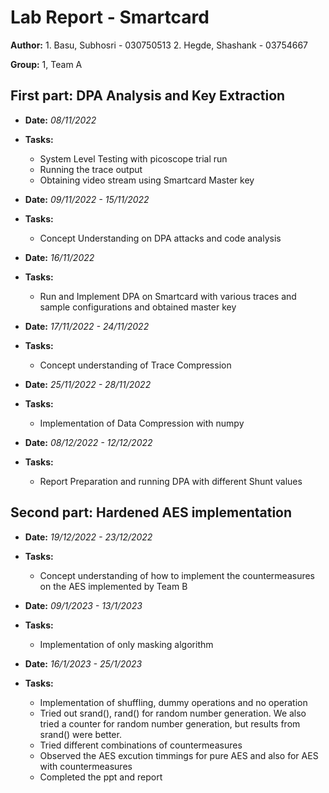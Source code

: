 # __Lab Report - Smartcard__

**Author:** 1. Basu, Subhosri - 030750513
            2. Hegde, Shashank - 03754667


**Group:** 1, Team A     


## __First part: DPA Analysis and Key Extraction__ ##

* **Date:** *08/11/2022*
* **Tasks:**          
  * System Level Testing with picoscope trial run
  * Running the trace output
  * Obtaining video stream using Smartcard Master key

* **Date:** *09/11/2022 - 15/11/2022*
* **Tasks:**          
  * Concept Understanding on DPA attacks and code analysis

* **Date:** *16/11/2022*
* **Tasks:**          
  * Run and Implement DPA on Smartcard with various traces and sample configurations and obtained master key

* **Date:** *17/11/2022 - 24/11/2022*
* **Tasks:**          
  * Concept understanding of Trace Compression

* **Date:** *25/11/2022 - 28/11/2022*
* **Tasks:**          
  * Implementation of Data Compression with numpy

* **Date:** *08/12/2022 - 12/12/2022*
* **Tasks:**          
  * Report Preparation and running DPA with different Shunt values

## __Second part: Hardened AES implementation__ ##

* **Date:** *19/12/2022 - 23/12/2022*
* **Tasks:**          
  * Concept understanding of how to implement the countermeasures on the AES implemented by Team B

* **Date:** *09/1/2023 - 13/1/2023*
* **Tasks:**          
  * Implementation of only masking algorithm

* **Date:** *16/1/2023 - 25/1/2023*
* **Tasks:**          
  * Implementation of shuffling, dummy operations and no operation
  * Tried out srand(), rand() for random number generation. We also tried a counter for random number generation, but results from srand() were better.
  * Tried different combinations of countermeasures
  * Observed the AES excution timmings for pure AES and also for AES with countermeasures 
  * Completed the ppt and report
